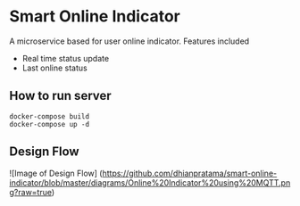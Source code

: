Smart Online Indicator
============

A microservice based for user online indicator. Features included
- Real time status update
- Last online status


## How to run server
```
docker-compose build
docker-compose up -d
```

## Design Flow

![Image of Design Flow]
(https://github.com/dhianpratama/smart-online-indicator/blob/master/diagrams/Online%20Indicator%20using%20MQTT.png?raw=true)